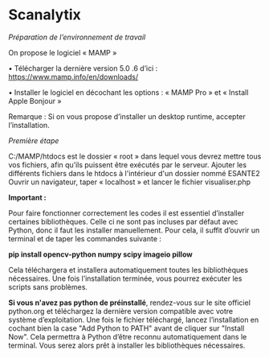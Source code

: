 # Scanalytix
*Préparation de l’environnement de travail*

On propose le logiciel « MAMP »

• Télécharger la dernière version 5.0 .6 d’ici : https://www.mamp.info/en/downloads/ 

• Installer le logiciel en décochant les options : « MAMP Pro » et « Install Apple Bonjour » 

Remarque : Si on vous propose d’installer un desktop runtime, accepter l’installation.

*Première étape*

C:/MAMP/htdocs est le dossier « root » dans lequel vous devrez mettre tous vos fichiers, afin qu’ils puissent être exécutés par le serveur. 
Ajouter les différents fichiers dans le htdocs à l'intérieur d'un dossier nommé ESANTE2
Ouvrir un navigateur, taper « localhost » et lancer le fichier visualiser.php


**Important :**

Pour faire fonctionner correctement les codes il est essentiel d’installer certaines bibliothèques. 
Celle ci ne sont pas incluses par défaut avec Python, donc il faut les installer manuellement. 
Pour cela, il suffit d’ouvrir un terminal et de taper les commandes suivante :

**pip install opencv-python numpy scipy imageio pillow**


Cela téléchargera et installera automatiquement toutes les bibliothèques nécessaires. 
Une fois l’installation terminée, vous pourrez exécuter les scripts sans problèmes.


**Si vous n'avez pas python de préinstallé**, rendez-vous sur le site officiel python.org et téléchargez la dernière version compatible avec votre système d’exploitation. 
Une fois le fichier téléchargé, lancez l’installation en cochant bien la case "Add Python to PATH" avant de cliquer sur "Install Now". Cela permettra à Python d’être reconnu automatiquement dans le terminal.
Vous serez alors prêt à installer les bibliothèques nécessaires.
